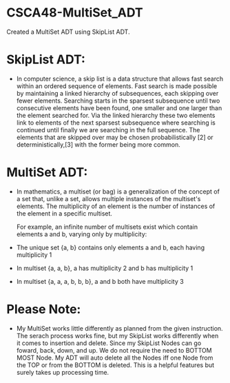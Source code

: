 # CSCA48-MultiSet_ADT
Created a MultiSet ADT using SkipList ADT.


# SkipList ADT:

* In computer science, a skip list is a data structure that allows fast search within an ordered sequence of elements. Fast search is made possible by maintaining a linked hierarchy of subsequences, each skipping over fewer elements. Searching starts in the sparsest subsequence until two consecutive elements have been found, one smaller and one larger than the element searched for. Via the linked hierarchy these two elements link to elements of the next sparsest subsequence where searching is continued until finally we are searching in the full sequence. The elements that are skipped over may be chosen probabilistically [2] or deterministically,[3] with the former being more common.


# MultiSet ADT:
* In mathematics, a multiset (or bag) is a generalization of the concept of a set that, unlike a set, allows multiple instances of the multiset's elements. The multiplicity of an element is the number of instances of the element in a specific multiset.

  For example, an infinite number of multisets exist which contain elements a and b, varying only by multiplicity:

* The unique set {a, b} contains only elements a and b, each having multiplicity 1
* In multiset {a, a, b}, a has multiplicity 2 and b has multiplicity 1
* In multiset {a, a, a, b, b, b}, a and b both have multiplicity 3


# Please Note:

* My MultiSet works little differently as planned from the given instruction. The serach process works fine, but my SkipList works differently when it comes to insertion and delete. Since my SkipList Nodes can go foward, back, down, and up. We do not require the need to BOTTOM MOST Node. My ADT will auto delete all the Nodes iff one Node from the TOP or from the BOTTOM is deleted. This is a helpful features but surely takes up processing time.
